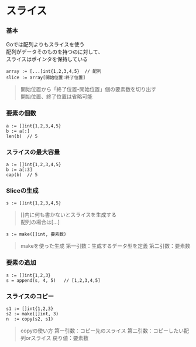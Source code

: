 # スライス
### 基本
Goでは配列よりもスライスを使う  
配列がデータそのものを持つのに対して、  
スライスはポインタを保持している  
```
array := [...]int{1,2,3,4,5}  // 配列
slice := array[開始位置:終了位置]
```
> 開始位置から「終了位置-開始位置」個の要素数を切り出す  
> 開始位置、終了位置は省略可能  

### 要素の個数
```
a := []int{1,2,3,4,5}
b := a[:]
len(b)  // 5
```
### スライスの最大容量
```
a := []int{1,2,3,4,5}
b := a[:3]
cap(b)  // 5
```
### Sliceの生成
```
s := []int{1,2,3,4,5}
```
> []内に何も書かないとスライスを生成する  
> 配列の場合は[...]  
```
s := make([]int, 要素数)
```
> makeを使った生成
>   第一引数：生成するデータ型を定義
>   第二引数：要素数
### 要素の追加
```
s := []int{1,2,3}
s = append(s, 4, 5)   // [1,2,3,4,5]
```
### スライスのコピー
```
s1 := []int{1,2,3}
s2 := make([]int, 3)
n  := copy(s2, s1)
```
> copyの使い方
>   第一引数：コピー先のスライス
>   第二引数：コピーしたい配列orスライス
>   戻り値：要素数
